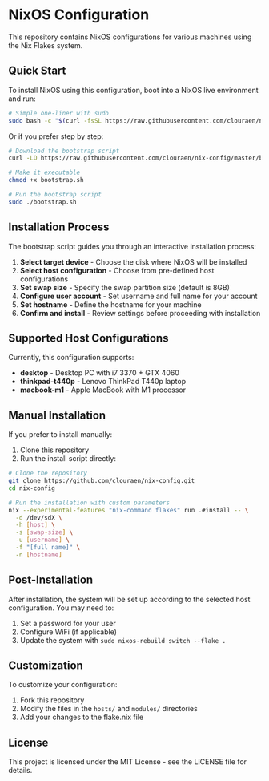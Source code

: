 # NixOS Configuration

This repository contains NixOS configurations for various machines using the Nix Flakes system.

## Quick Start

To install NixOS using this configuration, boot into a NixOS live environment and run:

```bash
# Simple one-liner with sudo
sudo bash -c "$(curl -fsSL https://raw.githubusercontent.com/clouraen/nix-config/master/bootstrap.sh)"
```

Or if you prefer step by step:

```bash
# Download the bootstrap script
curl -LO https://raw.githubusercontent.com/clouraen/nix-config/master/bootstrap.sh

# Make it executable
chmod +x bootstrap.sh

# Run the bootstrap script
sudo ./bootstrap.sh
```

## Installation Process

The bootstrap script guides you through an interactive installation process:

1. **Select target device** - Choose the disk where NixOS will be installed
2. **Select host configuration** - Choose from pre-defined host configurations
3. **Set swap size** - Specify the swap partition size (default is 8GB)
4. **Configure user account** - Set username and full name for your account
5. **Set hostname** - Define the hostname for your machine
6. **Confirm and install** - Review settings before proceeding with installation

## Supported Host Configurations

Currently, this configuration supports:

- **desktop** - Desktop PC with i7 3370 + GTX 4060
- **thinkpad-t440p** - Lenovo ThinkPad T440p laptop
- **macbook-m1** - Apple MacBook with M1 processor

## Manual Installation

If you prefer to install manually:

1. Clone this repository
2. Run the install script directly:

```bash
# Clone the repository
git clone https://github.com/clouraen/nix-config.git
cd nix-config

# Run the installation with custom parameters
nix --experimental-features "nix-command flakes" run .#install -- \
  -d /dev/sdX \
  -h [host] \
  -s [swap-size] \
  -u [username] \
  -f "[full name]" \
  -n [hostname]
```

## Post-Installation

After installation, the system will be set up according to the selected host configuration. You may need to:

1. Set a password for your user
2. Configure WiFi (if applicable)
3. Update the system with `sudo nixos-rebuild switch --flake .`

## Customization

To customize your configuration:

1. Fork this repository
2. Modify the files in the `hosts/` and `modules/` directories
3. Add your changes to the flake.nix file

## License

This project is licensed under the MIT License - see the LICENSE file for details.
